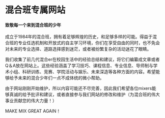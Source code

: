 # 混合班专属网站
#### 致敬每一个来到混合班的少年
成立于1984年的混合班，拥有着足够辉煌的历史，和足够多样的可能。得益于混合班的专业任选机制和开放式的自主学习环境，你们在享受自由的同时，也不免会对未来的专业选择、道路选择感到迷茫，或者被纷繁复杂的活动迷花了眼睛。


我们收集了前几代混合er在校园生活中的经验总结和建议，将它们编纂成文章或者Q＆A放在网站上。这些经验涵盖了学习技巧、课程信息、专业信息、导师制与学术小组、科研训练、竞赛、学院活动与娱乐、未来深造等各种方面的内容。希望能够给予未来的混合少年们一点不成体统的微小帮助。


由于网站刚刚开始维护，所以内容可能还不尽完善，因此我们希望各位mixers能够真诚的给予批评和建议，或者直接参与我们网站的修改和维护（为混合班的伟大事业贡献您的伟大力量！）

MAKE MIX GREAT AGAIN！

